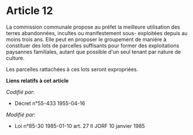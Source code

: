 # Article 12

La commission communale propose au préfet la meilleure utilisation des terres abandonnées, incultes ou manifestement sous-
exploitées depuis au moins trois ans. Elle peut en proposer le groupement de manière à constituer des lots de parcelles
suffisants pour former des exploitations paysannes familiales, autant que possible d'un seul tenant par nature de culture.

Les parcelles rattachées à ces lots seront expropriées.

**Liens relatifs à cet article**

_Codifié par_:

  - Décret n°55-433 1955-04-16

_Modifié par_:

  - Loi n°85-30 1985-01-10 art. 27 II JORF 10 janvier 1985
